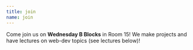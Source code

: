 ```yaml
---
title: join
name: join
---
```

<p>
	Come join us on <strong>Wednesday B Blocks</strong> in Room 15! 
	We make projects and have lectures on web-dev topics (see lectures below)!
</p>